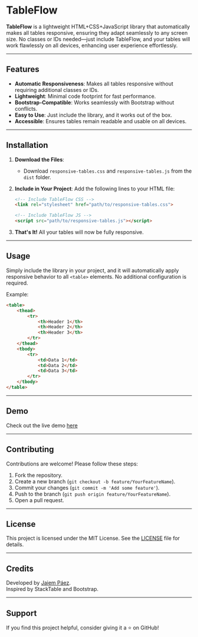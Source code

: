 
# TableFlow

**TableFlow** is a lightweight HTML+CSS+JavaScript library that automatically makes all tables responsive, ensuring they adapt seamlessly to any screen size. No classes or IDs needed—just include TableFlow, and your tables will work flawlessly on all devices, enhancing user experience effortlessly.

---

## Features

- **Automatic Responsiveness**: Makes all tables responsive without requiring additional classes or IDs.
- **Lightweight**: Minimal code footprint for fast performance.
- **Bootstrap-Compatible**: Works seamlessly with Bootstrap without conflicts.
- **Easy to Use**: Just include the library, and it works out of the box.
- **Accessible**: Ensures tables remain readable and usable on all devices.

---

## Installation

1. **Download the Files**:
   - Download `responsive-tables.css` and `responsive-tables.js` from the `dist` folder.

2. **Include in Your Project**:
   Add the following lines to your HTML file:

   ```html
   <!-- Include TableFlow CSS -->
   <link rel="stylesheet" href="path/to/responsive-tables.css">

   <!-- Include TableFlow JS -->
   <script src="path/to/responsive-tables.js"></script>
   ```

3. **That's It!** All your tables will now be fully responsive.

---

## Usage

Simply include the library in your project, and it will automatically apply responsive behavior to all `<table>` elements. No additional configuration is required.

Example:

```html
<table>
    <thead>
        <tr>
            <th>Header 1</th>
            <th>Header 2</th>
            <th>Header 3</th>
        </tr>
    </thead>
    <tbody>
        <tr>
            <td>Data 1</td>
            <td>Data 2</td>
            <td>Data 3</td>
        </tr>
    </tbody>
</table>
```

---

## Demo

Check out the live demo [here]([#](https://output.jsbin.com/decocem/1))

---

## Contributing

Contributions are welcome! Please follow these steps:

1. Fork the repository.
2. Create a new branch (`git checkout -b feature/YourFeatureName`).
3. Commit your changes (`git commit -m 'Add some feature'`).
4. Push to the branch (`git push origin feature/YourFeatureName`).
5. Open a pull request.

---

## License

This project is licensed under the MIT License. See the [LICENSE](LICENSE) file for details.

---

## Credits

Developed by [Jaiem Páez]([https://github.com/yourusername](https://github.com/jaimepaezv/)).  
Inspired by StackTable and Bootstrap.

---

## Support

If you find this project helpful, consider giving it a ⭐️ on GitHub!
